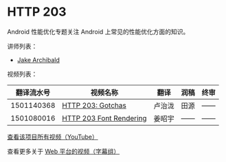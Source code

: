 # HTTP 203

Android 性能优化专题关注 Android 上常见的性能优化方面的知识。

讲师列表：

*   [Jake Archibald](https://plus.google.com/+JakeArchibald)
 
视频列表：

| 翻译流水号 | 视频名称 | 翻译 | 润稿 | 终审 |
| -- | -- | -- | -- | -- |
| 1501140368 | [HTTP 203: Gotchas](https://pub.gfansub.com/Web/062-Http-203/1501140368-gotchas.html)  | 卢治泷 | 田源 | —— |
| 1501080016 | [HTTP 203 Font Rendering](https://pub.gfansub.com/Web/062-Http-203/1501080016-font-rendering.html)  | 姜昭宇 | —— | —— |

[查看该项目所有视频（YouTube）](https://www.youtube.com/playlist?list=PLOU2XLYxmsII_38oWcnQzXs9K9HKBMg-e)

查看更多关于 [Web 平台的视频（字幕组）](https://pub.gfansub.com/Web/index.html)